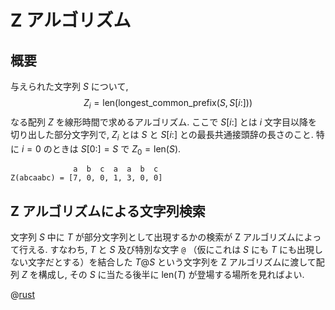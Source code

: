 # Z アルゴリズム

## 概要

与えられた文字列 $S$ について,
$$Z_i = \mathrm{len}(\mathrm{longest\_common\_prefix}(S, S[i:]))$$
なる配列 $Z$ を線形時間で求めるアルゴリズム.
ここで $S[i:]$ とは $i$ 文字目以降を切り出した部分文字列で,
$Z_i$ とは $S$ と $S[i:]$ との最長共通接頭辞の長さのこと.
特に $i=0$ のときは $S[0:]=S$ で $Z_0 = \mathrm{len}(S)$.

```
              a  b  c  a  a  b  c
Z(abcaabc) = [7, 0, 0, 1, 3, 0, 0]
```

## Z アルゴリズムによる文字列検索

文字列 $S$ 中に $T$ が部分文字列として出現するかの検索が Z アルゴリズムによって行える.
すなわち,
$T$ と $S$ 及び特別な文字 `@` （仮にこれは $S$ にも $T$ にも出現しない文字だとする）を結合した
$T@S$
という文字列を Z アルゴリズムに渡して配列 $Z$ を構成し,
その $S$ に当たる後半に $\mathrm{len}(T)$ が登場する場所を見ればよい.

@[rust](procon-rs/src/string/z.rs)
